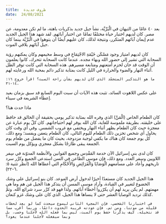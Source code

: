 ```yaml
---
title:  ظروف جديدة
date:  24/08/2021
---
```


بعد ٤٠ عامًا من التيهان في الْبَرِّيَّة، نشأ جيل جديد بذكريات باهتة، ما لم تكن معدومة، عن مصر. كان لديهم اختبار حياة مختلفًا تمامًا عن اختبار آبائهم. لقد شهد هذا الجيل الجديد عدم إيمان آبائهم المتكرر، ونتيجة لذلك، كان عليهم أيضًا أن يتوهوا في الْبَرِّيَّة بينما كان جيل آبائهم يلاقي الموت.

كان لديهم امتياز وجود مَسْكَن خَيْمَةِ الاجْتِمَاعِ في وسط مخيمهم وكان يمكنهم رؤية السحابة التي تشير إلى حضور الله وبهاء مجده. عندما كانت السحابة تتحرك، كانوا يعلمون أن الوقت قد حان لحزم أمتعتهم ومتابعة مسيرهم. هذه السحابة التي كانت توفر الظل أثناء النهار والضوء والحرارة في الليل كانت بمثابة تذكير دائم بمحبة الله ورعايته لهم.

`ما هو التذكير المتجسّد الذي كان لديهم بشأن راحة السبت؟ اقرأ خروج ١٦: ١٤-٣١.`

على عكس اللاهوت السائد، تثبت هذه الآيات أن سبت اليوم السابع قد سبق بزمان بعيد إعطاء الشريعة في سيناء.

ماذا حدث هنا؟

كان الطعام الخاص (الْمَنَّ) الذي وفره الله بمثابة تذكير يومي بحقيقة أن الخالق قد حافظ على خليقته. بطريقة ملموسة للغاية، كان الله يوفر لهم احتياجاتهم. كان كلّ يوم عبارة عن معجزة حيث كان الطعام يظهر أثناء النهار ويختفي مع غروب الشمس. وفي أي وقت كان يحاول أي شخص تخزين ذلك الطعام لليوم التالي، كان الطعام يتعفن ويفسد؛ ومع ذلك، كل يوم جمعة كان هناك ما يكفي لوجبة مزدوجة، بحيث كان ما يفضل من طعام يوم الجمعة يبقى طازجًا بشكل معجزي ويؤكل يوم السبت.

كان لدى بني إسرائيل الآن خدمة المَقْدِس وجميع القوانين والأنظمة المدوّنة في سِفر اللاويين وسِفر العدد. ومع ذلك، فإن موسى الطاعن في السن استدعى الجميع وكرَّر سرد تاريخهم وأعاد على مسامعهم الْوَصَايَا وَالْفَرَائِضِ وَالأَحْكَامِ التي أعطاها الله (انظر تثنية ٥: ٦-٢٢).

هذا الجيل الجديد كان مستعدًا أخيرًا لدخول أرض الموعد. كان بنو إسرائيل على وشك الخضوع لتغيير في القيادة، وأراد موسى المسن أن يتذكر هذا الجيل مَن هم وما هي مهمتهم. لم يكن يريد لهم أن يكرّروا أخطاء آبائهم. ولذا فهو قد كرَّر سرد شرائع الله. وتمَّ كذلك ترديد الوصايا العشر حتى لا ينساها هذا الجيل، الذي كان على وشك غزو كنعان.

`في اختبارنا الشخصي، فإن المجيء الثاني ليسوع سيحدث كما لو بعد لحظات قليلة من موتنا. ومن ثم، فإن عودته قريبة الحدوث دائمًا، وربما أقرب مما قد نتخيله. كيف يذكّرنا حفظ يوم السبت، ليس بما فعله الله لأجلنا وحسب، بل وبما سيفعله لأجلنا عندما يعود؟`